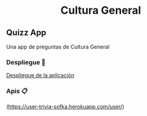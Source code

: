 
<h1 align="center">Cultura General</h1>



## Quizz App
Una app de preguntas de Cultura General


### Despliegue 🚀
[Despliegue de la aplicación](https://wondrous-sunshine-d186ed.netlify.app/)

### Apis 📋
(https://user-trivia-sofka.herokuapp.com/user/)
